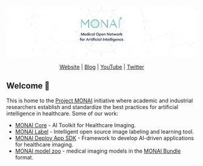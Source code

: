 <!--

**Here are some ideas to get you started:**

🙋‍♀️ A short introduction - what is your organization all about?
🌈 Contribution guidelines - how can the community get involved?
👩‍💻 Useful resources - where can the community find your docs? Is there anything else the community should know?
🍿 Fun facts - what does your team eat for breakfast?
🧙 Remember, you can do mighty things with the power of [Markdown](https://docs.github.com/github/writing-on-github/getting-started-with-writing-and-formatting-on-github/basic-writing-and-formatting-syntax)
-->

![project monai](https://github.com/Project-MONAI/.github/blob/main/images/logo-banner.png)
<div align="center">
<a href="http://monai.io">Website</a> | <a href="https://monai.medium.com/">Blog</a> | <a href="https://www.youtube.com/c/Project-MONAI">YouTube</a> | <a href="https://twitter.com/ProjectMONAI">Twitter</a>
</div>


Welcome :wave:
---
This is home to the [Project MONAI](https://monai.io/about.html) initiative where academic and industrial researchers establish and standardize the best practices for artificial intelligence in healthcare. Some of our work:

- [MONAI Core](https://github.com/Project-MONAI/MONAI) - AI Toolkit for Healthcare Imaging.
- [MONAI Label](https://github.com/Project-MONAI/MONAILabel) - Intelligent open source image labeling and learning tool.
- [MONAI Deploy App SDK](https://github.com/Project-MONAI/monai-deploy-app-sdk) - Framework to develop AI-driven applications for healthcare imaging.
- [MONAI model zoo](https://github.com/Project-MONAI/model-zoo) - medical imaging models in the [MONAI Bundle](https://docs.monai.io/en/latest/bundle_intro.html) format.
